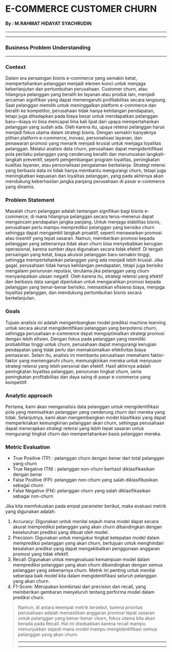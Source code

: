 # **E-COMMERCE CUSTOMER CHURN**

#### By : **M.RAHMAT HIDAYAT SYACHRUDIN**
---
---
### **Business Problem Understanding**
---
### **Context**
Dalam era persaingan bisnis e-commerce yang semakin ketat, mempertahankan pelanggan menjadi elemen kunci untuk menjaga keberlanjutan dan pertumbuhan perusahaan. Customer churn, atau hilangnya pelanggan yang beralih ke layanan atau produk lain, menjadi ancaman signifikan yang dapat memengaruhi profitabilitas secara langsung. Saat pelanggan memilih untuk meninggalkan platform e-commerce dan beralih ke kompetitor, perusahaan tidak hanya kehilangan pendapatan, tetapi juga dihadapkan pada biaya besar untuk mendapatkan pelanggan baru—biaya ini bisa mencapai lima kali lipat dari upaya mempertahankan pelanggan yang sudah ada. Oleh karena itu, upaya retensi pelanggan harus menjadi fokus utama dalam strategi bisnis. Dengan semakin banyaknya pilihan platform e-commerce, inovasi, personalisasi layanan, dan penawaran promosi yang menarik menjadi krusial untuk menjaga loyalitas pelanggan. Melalui analisis data churn, perusahaan dapat mengidentifikasi pola perilaku pelanggan yang cenderung beralih dan merumuskan langkah-langkah preventif, seperti pengembangan program loyalitas, peningkatan kualitas layanan, atau personalisasi pengalaman berbelanja. Strategi retensi yang berbasis data ini tidak hanya membantu mengurangi churn, tetapi juga meningkatkan kepuasan dan loyalitas pelanggan, yang pada akhirnya akan mendukung keberhasilan jangka panjang perusahaan di pasar e-commerce yang dinamis.
### **Problem Statement**
Masalah churn pelanggan adalah tantangan signifikan bagi bisnis e-commerce, di mana hilangnya pelanggan secara terus-menerus dapat mengancam pendapatan jangka panjang. Untuk menjaga stabilitas bisnis, perusahaan perlu mampu memprediksi pelanggan yang berisiko churn sehingga dapat mengambil langkah proaktif, seperti menawarkan promosi atau insentif yang tepat sasaran. Namun, memberikan promosi kepada pelanggan yang sebenarnya tidak akan churn bisa menyebabkan kerugian operasional, karena sumber daya digunakan secara tidak efektif. Di tengah persaingan yang ketat, biaya akuisisi pelanggan baru semakin tinggi, sehingga mempertahankan pelanggan yang ada menjadi lebih krusial. Jika gagal, perusahaan tidak hanya kehilangan pendapatan, tetapi juga berisiko mengalami penurunan reputasi, terutama jika pelanggan yang churn menyampaikan ulasan negatif. Oleh karena itu, strategi retensi yang efektif dan berbasis data sangat diperlukan untuk mengarahkan promosi kepada pelanggan yang benar-benar berisiko, memastikan efisiensi biaya, menjaga loyalitas pelanggan, dan mendukung pertumbuhan bisnis secara berkelanjutan.
### **Goals**
Tujuan analisis ini adalah mengembangkan model prediksi machine learning untuk secara akurat mengidentifikasi pelanggan yang berpotensi churn, sehingga perusahaan e-commerce dapat mengoptimalkan strategi promosi dengan lebih efisien. Dengan fokus pada pelanggan yang memiliki probabilitas tinggi untuk churn, perusahaan dapat mengurangi kerugian pendapatan yang tidak perlu dan memaksimalkan efektivitas biaya pemasaran. Selain itu, analisis ini membantu perusahaan memahami faktor-faktor yang memengaruhi churn, memungkinkan mereka untuk menyusun strategi retensi yang lebih personal dan efektif. Hasil akhirnya adalah peningkatan loyalitas pelanggan, penurunan tingkat churn, serta peningkatan profitabilitas dan daya saing di pasar e-commerce yang kompetitif.
### **Analytic approach**
Pertama, kami akan menganalisis data pelanggan untuk mengidentifikasi pola yang memisahkan pelanggan yang cenderung churn dari mereka yang tidak. Selanjutnya, kami akan mengembangkan model klasifikasi yang dapat memperkirakan kemungkinan pelanggan akan churn, sehingga perusahaan dapat menerapkan strategi retensi yang lebih tepat sasaran untuk mengurangi tingkat churn dan mempertahankan basis pelanggan mereka.
### **Metric Evaluation**
- True Positive (TP) : pelanggan churn dengan benar dari total pelanggan yang churn
- True Negative (TN) : pelanggan non-churn berhasil diklasifikasikan dengan benar
- False Positive (FP): pelanggan non-churn yang salah diklasifikasikan sebagai churn
- False Negative (FN): pelanggan churn yang salah diklasifikasikan sebagai non-churn

Jika kita memfokuskan pada empat parameter berikut, maka evaluasi metrik yang digunakan adalah:
1. Accuracy: Digunakan untuk menilai sejauh mana model dapat secara akurat memprediksi pelanggan yang akan churn dibandingkan dengan keseluruhan prediksi yang dibuat oleh model.
2. Precision: Digunakan untuk mengukur tingkat ketepatan model dalam memprediksi pelanggan yang akan churn, bertujuan untuk menghindari kesalahan prediksi yang dapat mengakibatkan penggunaan anggaran promosi yang tidak efektif.
3. Recall: Digunakan untuk mengevaluasi kemampuan model dalam memprediksi pelanggan yang akan churn dibandingkan dengan semua pelanggan yang sebenarnya churn. Metrik ini penting untuk menilai seberapa baik model kita dalam mengidentifikasi seluruh pelanggan yang akan churn.
4. F1-Score: Merupakan kombinasi dari precision dan recall, yang memberikan gambaran menyeluruh tentang performa model dalam prediksi churn.

> Namun, di antara keempat metrik tersebut, karena prioritas perusahaan adalah memastikan anggaran promosi tepat sasaran untuk pelanggan yang benar-benar churn, fokus utama kita akan berada pada Recall. Hal ini disebabkan karena recall mampu menunjukkan sejauh mana model mampu mengidentifikasi semua pelanggan yang akan churn.
>
> ---
> ---

